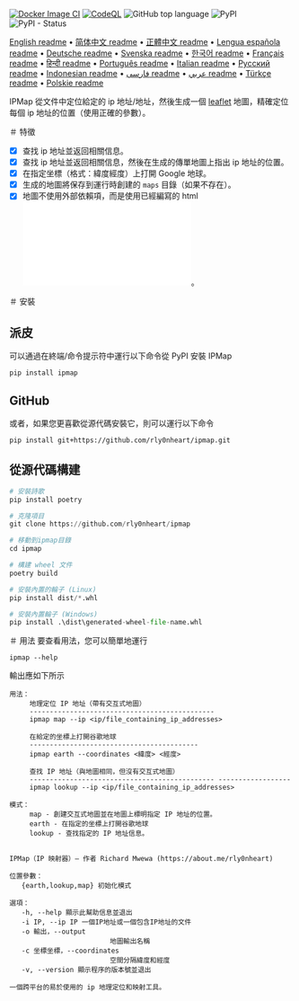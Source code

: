 [![Docker Image CI](https://github.com/rly0nheart/ipmap/actions/workflows/docker-image.yml/badge.svg)](https://github.com/rly0nheart/ipmap/actions/workflows/docker-image.yml)
[![CodeQL](https://github.com/rly0nheart/ipmap/actions/workflows/codeql.yml/badge.svg)](https://github.com/rly0nheart/ipmap/actions/workflows/codeql.yml)
![GitHub top language](https://img.shields.io/github/languages/top/rly0nheart/ipmap?logo=github)
![PyPI](https://img.shields.io/pypi/v/ipmap?label=Latest%20Release&logo=pypi)
![PyPI - Status](https://img.shields.io/pypi/status/ipmap?label=Status&logo=pypi)

[English readme](https://github.com/rly0nheart/ipmap/blob/master/README.md) •
[简体中文 readme](https://github.com/rly0nheart/ipmap/blob/master/README_zh-CN.md) •
[正體中文 readme](https://github.com/rly0nheart/ipmap/blob/master/README_zh-TW.md) •
[Lengua española readme](https://github.com/rly0nheart/ipmap/blob/master/README_es.md) •
[Deutsche readme](https://github.com/rly0nheart/ipmap/blob/master/README_de.md) •
[Svenska readme](https://github.com/rly0nheart/ipmap/blob/master/README_sv.md) •
[한국어 readme](https://github.com/rly0nheart/ipmap/blob/master/README_kr.md) •
[Français readme](https://github.com/rly0nheart/ipmap/blob/master/README_fr.md) •
[हिन्दी readme](https://github.com/rly0nheart/ipmap/blob/master/README_hi.md) •
[Português readme](https://github.com/rly0nheart/ipmap/blob/master/README_pt.md) •
[Italian readme](https://github.com/rly0nheart/ipmap/blob/master/README_it.md) •
[Русский readme](https://github.com/rly0nheart/ipmap/blob/master/README_ru.md) •
[Indonesian readme](https://github.com/rly0nheart/ipmap/blob/master/README_id.md) •
[فارسی readme](https://github.com/rly0nheart/ipmap/blob/master/README_fa.md) •
[عربي readme](https://github.com/rly0nheart/ipmap/blob/master/README_ar.md) •
[Türkçe readme](https://github.com/rly0nheart/ipmap/blob/master/README_tr.md) •
[Polskie readme](https://github.com/rly0nheart/ipmap/blob/master/README_pl.md)

IPMap 從文件中定位給定的 ip 地址/地址，然後生成一個 [leaflet](https://github.com/leaflet/leaflet) 地圖，精確定位每個 ip 地址的位置（使用正確的參數）。

＃ 特徵
- [x] 查找 ip 地址並返回相關信息。
- [x] 查找 ip 地址並返回相關信息，然後在生成的傳單地圖上指出 ip 地址的位置。
- [x] 在指定坐標（格式：緯度經度）上打開 Google 地球。
- [x] 生成的地圖將保存到運行時創建的 `maps` 目錄（如果不存在）。
- [x] 地圖不使用外部依賴項，而是使用已經編寫的 html ![地圖模板](ipmap/data/templates/map.html)。

＃ 安裝
## 派皮
可以通過在終端/命令提示符中運行以下命令從 PyPI 安裝 IPMap
```
pip install ipmap
```
## GitHub
或者，如果您更喜歡從源代碼安裝它，則可以運行以下命令
```
pip install git+https://github.com/rly0nheart/ipmap.git
```
## 從源代碼構建
```Python
# 安裝詩歌
pip install poetry

# 克隆項目
git clone https://github.com/rly0nheart/ipmap

# 移動到ipmap目錄
cd ipmap

# 構建 wheel 文件
poetry build

# 安裝內置的輪子 (Linux)
pip install dist/*.whl

# 安裝內置輪子 (Windows)
pip install .\dist\generated-wheel-file-name.whl
```

＃ 用法
要查看用法，您可以簡單地運行
```
ipmap --help
```
輸出應如下所示
```
用法：
     地理定位 IP 地址（帶有交互式地圖）
     ----------------------------------------------
     ipmap map --ip <ip/file_containing_ip_addresses>

     在給定的坐標上打開谷歌地球
     ------------------------------------------
     ipmap earth --coordinates <緯度> <經度>

     查找 IP 地址（與地圖相同，但沒有交互式地圖）
     ---------------------------------------------- ------------------
     ipmap lookup --ip <ip/file_containing_ip_addresses>

模式：
     map - 創建交互式地圖並在地圖上標明指定 IP 地址的位置。
     earth - 在指定的坐標上打開谷歌地球
     lookup - 查找指定的 IP 地址信息。


IPMap（IP 映射器）— 作者 Richard Mwewa (https://about.me/rly0nheart)

位置參數：
   {earth,lookup,map} 初始化模式

選項：
   -h, --help 顯示此幫助信息並退出
   -i IP, --ip IP 一個IP地址或一個包含IP地址的文件
   -o 輸出，--output
                         地圖輸出名稱
   -c 坐標坐標，--coordinates
                         空間分隔緯度和經度
   -v, --version 顯示程序的版本號並退出

一個跨平台的易於使用的 ip 地理定位和映射工具。
```
